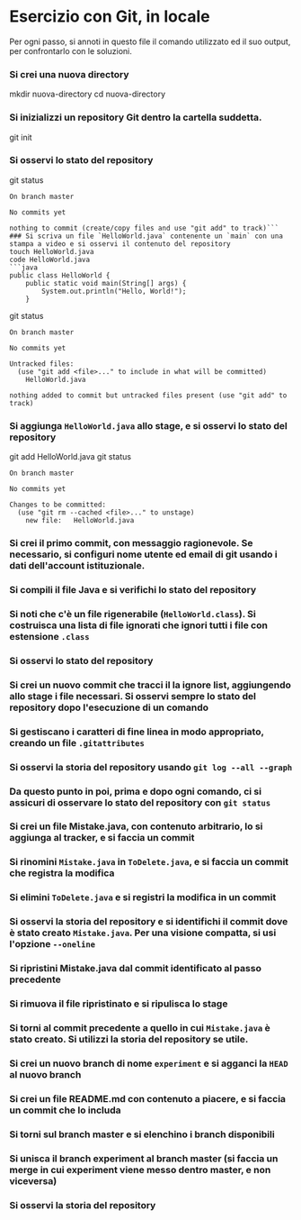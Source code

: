 # Esercizio con Git, in locale

Per ogni passo,
si annoti in questo file il comando utilizzato ed il suo output,
per confrontarlo con le soluzioni.

### Si crei una nuova directory
mkdir nuova-directory
cd nuova-directory
### Si inizializzi un repository Git dentro la cartella suddetta.
git init
### Si osservi lo stato del repository
git status
```
On branch master

No commits yet

nothing to commit (create/copy files and use "git add" to track)```
### Si scriva un file `HelloWorld.java` contenente un `main` con una stampa a video e si osservi il contenuto del repository
touch HelloWorld.java
code HelloWorld.java
```java
public class HelloWorld {
    public static void main(String[] args) {
        System.out.println("Hello, World!");
    }
```
git status
```
On branch master

No commits yet

Untracked files:
  (use "git add <file>..." to include in what will be committed)
	HelloWorld.java

nothing added to commit but untracked files present (use "git add" to track)
```
### Si aggiunga `HelloWorld.java` allo stage, e si osservi lo stato del repository
git add HelloWorld.java
git status
```
On branch master

No commits yet

Changes to be committed:
  (use "git rm --cached <file>..." to unstage)
	new file:   HelloWorld.java
```
### Si crei il primo commit, con messaggio ragionevole. Se necessario, si configuri nome utente ed email di git usando i dati dell'account istituzionale.

### Si compili il file Java e si verifichi lo stato del repository

### Si noti che c'è un file rigenerabile (`HelloWorld.class`). Si costruisca una lista di file ignorati che ignori tutti i file con estensione `.class`

### Si osservi lo stato del repository

### Si crei un nuovo commit che tracci il la ignore list, aggiungendo allo stage i file necessari. Si osservi sempre lo stato del repository dopo l'esecuzione di un comando

### Si gestiscano i caratteri di fine linea in modo appropriato, creando un file `.gitattributes`

### Si osservi la storia del repository usando `git log --all --graph`

### Da questo punto in poi, prima e dopo ogni comando, ci si assicuri di osservare lo stato del repository con `git status`

### Si crei un file Mistake.java, con contenuto arbitrario, lo si aggiunga al tracker, e si faccia un commit

### Si rinomini `Mistake.java` in `ToDelete.java`, e si faccia un commit che registra la modifica

### Si elimini `ToDelete.java` e si registri la modifica in un commit

### Si osservi la storia del repository e si identifichi il commit dove è stato creato `Mistake.java`. Per una visione compatta, si usi l'opzione `--oneline`

### Si ripristini Mistake.java dal commit identificato al passo precedente

### Si rimuova il file ripristinato e si ripulisca lo stage

### Si torni al commit precedente a quello in cui `Mistake.java` è stato creato. Si utilizzi la storia del repository se utile.

### Si crei un nuovo branch di nome `experiment` e si agganci la `HEAD` al nuovo branch

### Si crei un file README.md con contenuto a piacere, e si faccia un commit che lo includa

### Si torni sul branch master e si elenchino i branch disponibili

### Si unisca il branch experiment al branch master (si faccia un merge in cui experiment viene messo dentro master, e non viceversa)

### Si osservi la storia del repository
